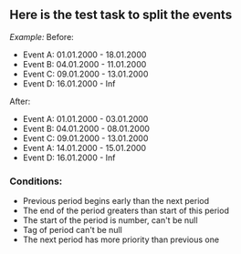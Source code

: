## Here is the test task to split the events ##

*Example:*
Before:
- Event A: 01.01.2000 - 18.01.2000
- Event B: 04.01.2000 - 11.01.2000
- Event C: 09.01.2000 - 13.01.2000
- Event D: 16.01.2000 - Inf

After:
- Event A: 01.01.2000 - 03.01.2000
- Event B: 04.01.2000 - 08.01.2000
- Event C: 09.01.2000 - 13.01.2000
- Event A: 14.01.2000 - 15.01.2000
- Event D: 16.01.2000 - Inf

### Conditions: ###
- Previous period begins early than the next period
- The end of the period greaters than start of this period
- The start of the period is number, can't be null
- Tag of period can't be null
- The next period has more priority than previous one

